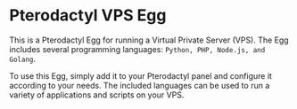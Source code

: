 # Pterodactyl VPS Egg

This is a Pterodactyl Egg for running a Virtual Private Server (VPS). The Egg includes several programming languages: `Python, PHP, Node.js, and Golang`. 

To use this Egg, simply add it to your Pterodactyl panel and configure it according to your needs. The included languages can be used to run a variety of applications and scripts on your VPS.
